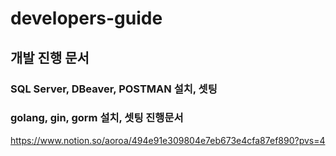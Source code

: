 # developers-guide

## 개발 진행 문서
### SQL Server, DBeaver, POSTMAN 설치, 셋팅
### golang, gin, gorm 설치, 셋팅 진행문서
https://www.notion.so/aoroa/494e91e309804e7eb673e4cfa87ef890?pvs=4
